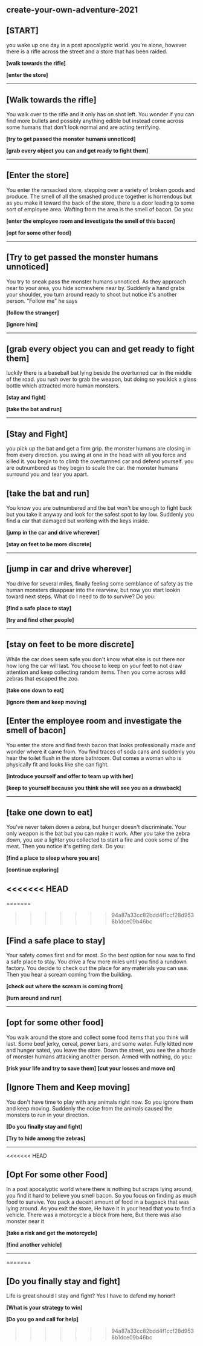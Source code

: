 ## create-your-own-adventure-2021

## [START]

you wake up one day in a post apocalyptic world. you're alone, however there is a rifle across the street and a store that has been raided. 

**[walk towards the rifle]**

**[enter the store]**

---

## [Walk towards the rifle]

You walk over to the rifle and it only has on shot left. You wonder if you can find more bullets and possibly anything edible but instead come across some humans that don't look normal and are acting terrifying.

**[try to get passed the monster humans unnoticed]**

**[grab every object you can and get ready to fight them]**

---

## [Enter the store]

You enter the ransacked store, stepping over a variety of broken goods and produce. The smell of all the smashed produce together is horrendous but as you make it toward the back of the store, there is a door leading to some sort of employee area. Wafting from the area is the smell of bacon. Do you:

**[enter the employee room and investigate the smell of this bacon]**

**[opt for some other food]**

---

## [Try to get passed the monster humans unnoticed]

You try to sneak pass the monster humans unnoticed. As they approach near to your area, you hide somewhere near by. Suddenly a hand grabs your shoulder, you turn around ready to shoot but notice it's another person. "Follow me" he says

**[follow the stranger]**

**[ignore him]**

---

## [grab every object you can and get ready to fight them]

luckily there is a baseball bat lying beside the overturned car in the middle of the road. you rush over to grab the weapon, but doing so you kick a glass bottle which attracted more human monsters.

**[stay and fight]**

**[take the bat and run]**

---

## [Stay and Fight]

you pick up the bat and get a firm grip. the monster humans are closing in from every direction. you swing at one in the head with all you force and killed it. you begin to to climb the overturnned car and defend yourself. you are outnumbered as they begin to scale the car. the monster humans surround you and tear you apart.

## [take the bat and run]

You know you are outnumbered and the bat won't be enough to fight back but you take it anyway and look for the safest spot to lay low. Suddenly you find a car that damaged but working with the keys inside.

**[jump in the car and drive wherever]**

**[stay on feet to be more discrete]**

---

## [jump in car and drive wherever]

You drive for several miles, finally feeling some semblance of safety as the human monsters disappear into the rearview, but now you start lookin toward next steps. What do I need to do to survive? Do you:

**[find a safe place to stay]**

**[try and find other people]**

---

## [stay on feet to be more discrete]

While the car does seem safe you don't know what else is out there nor how long the car will last. You choose to keep on your feet to not draw attention and keep collecting random items. Then you come across
wild zebras that escaped the zoo.

**[take one down to eat]**

**[ignore them and keep moving]**

## [Enter the employee room and investigate the smell of bacon]

You enter the store and find fresh bacon that looks professionally made and wonder where it came from. You find traces of soda cans and suddenly you hear the toilet flush in the store bathroom. Out comes a woman who is physically fit and looks like she can fight.

**[introduce yourself and offer to team up with her]**

**[keep to yourself because you think she will see you as a drawback]**

---

## [take one down to eat]

You've never taken down a zebra, but hunger doesn't discriminate. Your only weapon is the bat but you can make it work. After you take the zebra down, you use a lighter you collected to start a fire and cook some of the meat. Then you notice it's getting dark. Do you:

**[find a place to sleep where you are]**

**[continue exploring]**

<<<<<<< HEAD
---
=======
>>>>>>> 94a87a33cc82bdd4f1ccf28d9538b1dce09b46bc
## [Find a safe place to stay]

Your safety comes first and for most. So the best option for now was to find a safe place to stay. You drive a few more miles until you find a rundown factory. You decide to check out the place for any materials you can use. Then you hear a scream coming from the building.

**[check out where the scream is coming from]**

**[turn around and run]**

---

## [opt for some other food]

You walk around the store and collect some food items that you think will last. Some beef jerky, cereal, power bars, and some water. Fully kitted now and hunger sated, you leave the store. Down the street, you see the a horde of monster humans attacking another person. Armed with nothing, do you:

**[risk your life and try to save them]**
**[cut your losses and move on]**

## [Ignore Them and Keep moving]

You don't have time to play with any animals right now. So you ignore them and keep moving. Suddenly the noise from the animals caused the monsters to run in your direction.

**[Do you finally stay and fight]**

**[Try to hide among the zebras]**

---
<<<<<<< HEAD
## [Opt For some other Food]
In a post apocalyptic world where there is nothing but scraps lying around, you find it hard to believe you smell bacon.
So you focus on finding as much food to survive. You pack a decent amount of food in a bagpack that was lying around.
As you exit the store, He have it in your head that you to find a vehicle. There was a motorcycle a block from here, But there was 
also monster near it 

**[take a risk and get the motorcycle]**

**[find another vehicle]**

---
=======

## [Do you finally stay and fight]

Life is great should I stay and fight? Yes I have to defend my honor!!

**[What is your strategy to win]**

**[Do you go and call for help]**
>>>>>>> 94a87a33cc82bdd4f1ccf28d9538b1dce09b46bc
